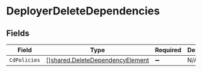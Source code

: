 # DeployerDeleteDependencies


## Fields

| Field                                                                              | Type                                                                               | Required                                                                           | Description                                                                        |
| ---------------------------------------------------------------------------------- | ---------------------------------------------------------------------------------- | ---------------------------------------------------------------------------------- | ---------------------------------------------------------------------------------- |
| `CdPolicies`                                                                       | [][shared.DeleteDependencyElement](../../models/shared/deletedependencyelement.md) | :heavy_minus_sign:                                                                 | N/A                                                                                |